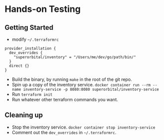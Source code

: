 # Hands-on Testing

## Getting Started

* modify `~/.terraformrc`

```hcl
provider_installation {
  dev_overrides {
    "superorbital/inventory" = "/Users/me/dev/go/path/bin/"
  }
  direct {}
}
```

* Build the binary, by running `make` in the root of the git repo.
* Spin up a copy of the inventory service. `docker container run --rm --name inventory-service -p 8080:8080 superorbital/inventory-service`
* Run `terraform init`
* Run whatever other terraform commands you want.

## Cleaning up

* Stop the inventory service. `docker container stop inventory-service`
* Comment out the `dev_overrides` in `~/.terraformrc`.
